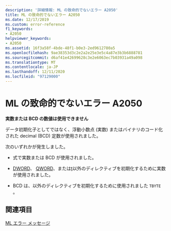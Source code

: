 ```yaml
---
description: '詳細情報: ML の致命的でないエラー A2050'
title: ML の致命的でないエラー A2050
ms.date: 12/17/2019
ms.custom: error-reference
f1_keywords:
- A2050
helpviewer_keywords:
- A2050
ms.assetid: 16f3a58f-4bde-48f1-b0e3-2ed9612780a5
ms.openlocfilehash: 9ae38353d3c2e2a2e25e3e5c4a87e3b3b6888781
ms.sourcegitcommit: d6af41e42699628c3e2e6063ec7b03931a49a098
ms.translationtype: MT
ms.contentlocale: ja-JP
ms.lasthandoff: 12/11/2020
ms.locfileid: "97129000"
---
```

# <a name="ml-nonfatal-error-a2050"></a>ML の致命的でないエラー A2050

**実数または BCD の数値は使用できません**

データ初期化子としてではなく、浮動小数点 (実数) またはバイナリのコード化された decimal (BCD) 定数が使用されました。

次のいずれかが発生しました。

- 式で実数または BCD が使用されました。

- [DWORD](dword.md)、 [QWORD](qword.md)、または[t](tbyte.md)以外のディレクティブを初期化するために実数が使用されました。

- BCD は、以外のディレクティブを初期化するために使用されました `TBYTE` 。

## <a name="see-also"></a>関連項目

[ML エラー メッセージ](ml-error-messages.md)
